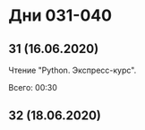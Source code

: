 # Дни 031-040

## 31 (16.06.2020)

Чтение "Python. Экспресс-курс".

Всего: 00:30

## 32 (18.06.2020)
